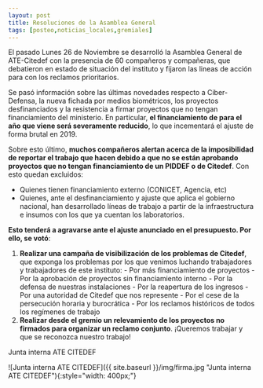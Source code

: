 ```yaml
---
layout: post
title: Resoluciones de la Asamblea General
tags: [posteo,noticias_locales,gremiales]
---
```


El pasado Lunes 26 de Noviembre se desarrolló la Asamblea General de ATE-Citedef con la presencia de 60 compañeros y compañeras, que debatieron en estado de situación del instituto y fijaron las lineas de acción para con los reclamos prioritarios.

Se pasó información sobre las últimas novedades respecto a Ciber-Defensa, la nueva fichada por medios biométricos, los proyectos desfinanciados y la resistencia a firmar proyectos que no tengan financiamiento del ministerio. En particular, **el financiamiento de para el año que viene será severamente reducido**, lo que incementará el ajuste de forma brutal en 2019.

Sobre esto último, **muchos compañeros alertan acerca de la imposibilidad de reportar el trabajo que hacen debido a que no se están aprobando proyectos que no tengan financiamiento de un PIDDEF o de Citedef**. Con esto quedan excluidos:
  - Quienes tienen financiamiento externo (CONICET, Agencia, etc)
  - Quienes, ante el desfinanciamiento y ajuste que aplica el gobierno nacional, han desarrollado líneas de trabajo a partir de la infraestructura e insumos con los que ya cuentan los laboratorios.


**Esto tenderá a agravarse ante el ajuste anunciado en el presupuesto. Por ello, se votó**:

  1. **Realizar una campaña de visibilización de los problemas de Citedef**, que exponga los problemas por los que venimos luchando trabajadores y trabajadores de este instituto:
    - Por más financiamiento de proyectos
    - Por la aprobación de proyectos sin financiamiento interno
    - Por la defensa de nuestras instalaciones
    - Por la reapertura de los ingresos
    - Por una autoridad de Citedef que nos represente
    - Por el cese de la persecución horaria y burocrática
    - Por los reclamos históricos de todos los regímenes de trabajo
  2. **Realizar desde el gremio un  relevamiento de los proyectos no firmados para organizar un reclamo conjunto**. ¡Queremos trabajar y que se reconozca nuestro trabajo!


Junta interna ATE CITEDEF

![Junta interna ATE CITEDEF]({{ site.baseurl }}/img/firma.jpg "Junta interna ATE CITEDEF"){:style="width: 400px;"}
